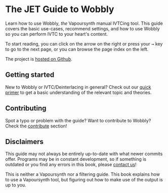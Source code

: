 # The JET Guide to Wobbly

Learn how to use Wobbly, *the* Vapoursynth manual IVTCing tool.
This guide covers the basic use-cases,
recommend settings,
and how to use Wobbly
so you can perform IVTC to your heart's content.

To start reading,
you can click on the arrow on the right
or press your <kbd>→</kbd> key
to go to the next page,
or you can browse the page index on the left.

The project is [hosted on Github][github].

## Getting started

New to Wobbly or IVTC/Deinterlacing in general?
Check out our [quick primer][overview] to get a basic understanding
of the relevant topic and theories.

## Contributing

Spot a typo or problem with the guide?
Want to contribute to Wobbly?
Check the [contribute] section!

## Disclaimers

This guide may not always be entirely up-to-date with what newer commits offer.
Programs may be in constant development,
so if something is outdated or you find any errors in this book,
please [contact us][contact]!

This is neither a Vapoursynth nor a filtering guide.
This book explains how to use a Vapoursynth tool,
but figuring out how to make use of the output is up to you.

[//]: <> (urls)
[github]: https://github.com/Jaded-Encoding-Thaumaturgy/wobbly-guide
[contact]: https://github.com/Jaded-Encoding-Thaumaturgy/wobbly-guide/issues
[overview]: https://wobbly.encode.moe/gettingstarted/primer.html
[contribute]: https://wobbly.encode.moe/development/CONTRIBUTING.html
